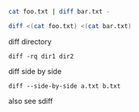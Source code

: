 ```bash
cat foo.txt | diff bar.txt -
```

```bash
diff <(cat foo.txt) <(cat bar.txt)
```

diff directory 
```
diff -rq dir1 dir2
```
diff side by side
```
diff --side-by-side a.txt b.txt
```

also see sdiff
